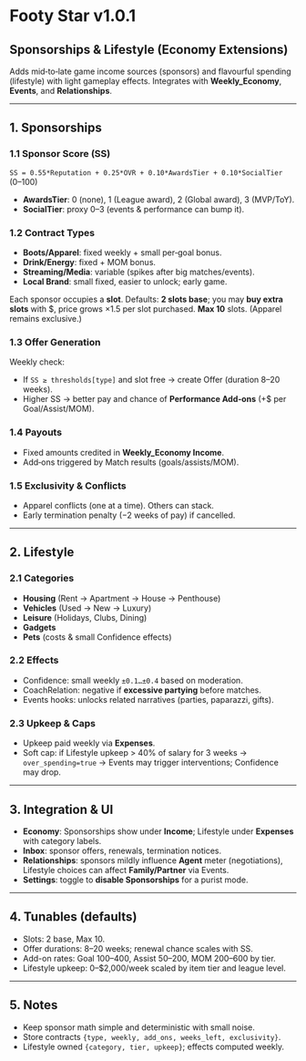 # Footy Star v1.0.1
## Sponsorships & Lifestyle (Economy Extensions)

Adds mid‑to‑late game income sources (sponsors) and flavourful spending (lifestyle) with light gameplay effects. Integrates with **Weekly_Economy**, **Events**, and **Relationships**.

---

## 1. Sponsorships

### 1.1 Sponsor Score (SS)
`SS = 0.55*Reputation + 0.25*OVR + 0.10*AwardsTier + 0.10*SocialTier` (0–100)

- **AwardsTier**: 0 (none), 1 (League award), 2 (Global award), 3 (MVP/ToY).  
- **SocialTier**: proxy 0–3 (events & performance can bump it).

### 1.2 Contract Types
- **Boots/Apparel**: fixed weekly + small per‑goal bonus.
- **Drink/Energy**: fixed + MOM bonus.
- **Streaming/Media**: variable (spikes after big matches/events).
- **Local Brand**: small fixed, easier to unlock; early game.

Each sponsor occupies a **slot**. Defaults: **2 slots base**; you may **buy extra slots** with $,
price grows ×1.5 per slot purchased. **Max 10** slots. (Apparel remains exclusive.)

### 1.3 Offer Generation
Weekly check:
- If `SS ≥ thresholds[type]` and slot free -> create Offer (duration 8–20 weeks).
- Higher SS -> better pay and chance of **Performance Add‑ons** (+$ per Goal/Assist/MOM).

### 1.4 Payouts
- Fixed amounts credited in **Weekly_Economy Income**.
- Add‑ons triggered by Match results (goals/assists/MOM).

### 1.5 Exclusivity & Conflicts
- Apparel conflicts (one at a time). Others can stack.
- Early termination penalty (−2 weeks of pay) if cancelled.

---

## 2. Lifestyle

### 2.1 Categories
- **Housing** (Rent -> Apartment -> House -> Penthouse)
- **Vehicles** (Used -> New -> Luxury)
- **Leisure** (Holidays, Clubs, Dining)
- **Gadgets**
- **Pets** (costs & small Confidence effects)

### 2.2 Effects
- Confidence: small weekly `±0.1…±0.4` based on moderation.  
- CoachRelation: negative if **excessive partying** before matches.  
- Events hooks: unlocks related narratives (parties, paparazzi, gifts).

### 2.3 Upkeep & Caps
- Upkeep paid weekly via **Expenses**.  
- Soft cap: if Lifestyle upkeep > 40% of salary for 3 weeks -> `over_spending=true` -> Events may trigger interventions; Confidence may drop.

---

## 3. Integration & UI
- **Economy**: Sponsorships show under **Income**; Lifestyle under **Expenses** with category labels.
- **Inbox**: sponsor offers, renewals, termination notices.
- **Relationships**: sponsors mildly influence **Agent** meter (negotiations), Lifestyle choices can affect **Family/Partner** via Events.
- **Settings**: toggle to **disable Sponsorships** for a purist mode.

---

## 4. Tunables (defaults)
- Slots: 2 base, Max 10.
- Offer durations: 8–20 weeks; renewal chance scales with SS.
- Add-on rates: Goal $100–$400, Assist $50–$200, MOM $200–$600 by tier.
- Lifestyle upkeep: 0–$2,000/week scaled by item tier and league level.

---

## 5. Notes
- Keep sponsor math simple and deterministic with small noise.
- Store contracts `{type, weekly, add_ons, weeks_left, exclusivity}`.
- Lifestyle owned `{category, tier, upkeep}`; effects computed weekly.
